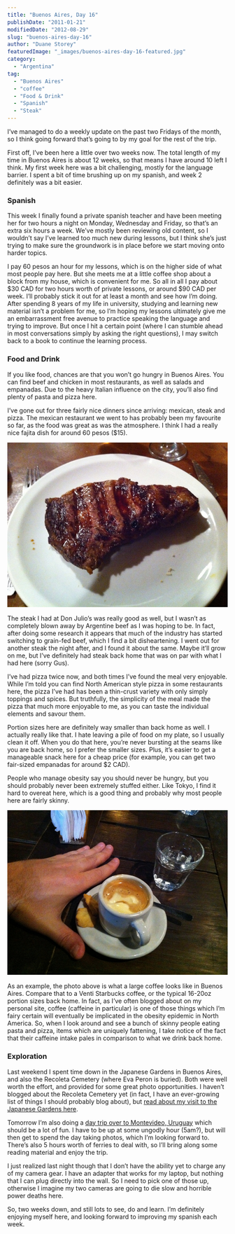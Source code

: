 ```yaml
---
title: "Buenos Aires, Day 16"
publishDate: "2011-01-21"
modifiedDate: "2012-08-29"
slug: "buenos-aires-day-16"
author: "Duane Storey"
featuredImage: "_images/buenos-aires-day-16-featured.jpg"
category:
  - "Argentina"
tag:
  - "Buenos Aires"
  - "coffee"
  - "Food & Drink"
  - "Spanish"
  - "Steak"
---
```


I’ve managed to do a weekly update on the past two Fridays of the month, so I think going forward that’s going to by my goal for the rest of the trip.

First off, I’ve been here a little over two weeks now. The total length of my time in Buenos Aires is about 12 weeks, so that means I have around 10 left I think. My first week here was a bit challenging, mostly for the language barrier. I spent a bit of time brushing up on my spanish, and week 2 definitely was a bit easier.

### Spanish

This week I finally found a private spanish teacher and have been meeting her for two hours a night on Monday, Wednesday and Friday, so that’s an extra six hours a week. We’ve mostly been reviewing old content, so I wouldn’t say I’ve learned too much new during lessons, but I think she’s just trying to make sure the groundwork is in place before we start moving onto harder topics.

I pay 60 pesos an hour for my lessons, which is on the higher side of what most people pay here. But she meets me at a little coffee shop about a block from my house, which is convenient for me. So all in all I pay about $30 CAD for two hours worth of private lessons, or around $90 CAD per week. I’ll probably stick it out for at least a month and see how I’m doing. After spending 8 years of my life in university, studying and learning new material isn’t a problem for me, so I’m hoping my lessons ultimately give me an embarrassment free avenue to practice speaking the language and trying to improve. But once I hit a certain point (where I can stumble ahead in most conversations simply by asking the right questions), I may switch back to a book to continue the learning process.

### Food and Drink

If you like food, chances are that you won’t go hungry in Buenos Aires. You can find beef and chicken in most restaurants, as well as salads and empanadas. Due to the heavy Italian influence on the city, you’ll also find plenty of pasta and pizza here.

I’ve gone out for three fairly nice dinners since arriving: mexican, steak and pizza. The mexican restaurant we went to has probably been my favourite so far, as the food was great as was the atmosphere. I think I had a really nice fajita dish for around 60 pesos ($15).

[![](_images/buenos-aires-day-16-1.jpg "Steak")](http://www.migratorynerd.com/wordpress/wp-content/uploads/2011/01/5375396872_178ab47b46_z.jpg)

The steak I had at Don Julio’s was really good as well, but I wasn’t as completely blown away by Argentine beef as I was hoping to be. In fact, after doing some research it appears that much of the industry has started switching to grain-fed beef, which I find a bit disheartening. I went out for another steak the night after, and I found it about the same. Maybe it’ll grow on me, but I’ve definitely had steak back home that was on par with what I had here (sorry Gus).

I’ve had pizza twice now, and both times I’ve found the meal very enjoyable. While I’m told you can find North American style pizza in some restaurants here, the pizza I’ve had has been a thin-crust variety with only simply toppings and spices. But truthfully, the simplicity of the meal made the pizza that much more enjoyable to me, as you can taste the individual elements and savour them.

Portion sizes here are definitely way smaller than back home as well. I actually really like that. I hate leaving a pile of food on my plate, so I usually clean it off. When you do that here, you’re never bursting at the seams like you are back home, so I prefer the smaller sizes. Plus, it’s easier to get a manageable snack here for a cheap price (for example, you can get two fair-sized empanadas for around $2 CAD).

People who manage obesity say you should never be hungry, but you should probably never been extremely stuffed either. Like Tokyo, I find it hard to overeat here, which is a good thing and probably why most people here are fairly skinny.

[![](_images/buenos-aires-day-16-2.jpg "Large Coffee")](_images/buenos-aires-day-16-2.jpg)

As an example, the photo above is what a large coffee looks like in Buenos Aires. Compare that to a Venti Starbucks coffee, or the typical 16-20oz portion sizes back home. In fact, as I’ve often blogged about on my personal site, coffee (caffeine in particular) is one of those things which I’m fairy certain will eventually be implicated in the obesity epidemic in North America. So, when I look around and see a bunch of skinny people eating pasta and pizza, items which are uniquely fattening, I take notice of the fact that their caffeine intake pales in comparison to what we drink back home.

### Exploration

Last weekend I spent time down in the Japanese Gardens in Buenos Aires, and also the Recoleta Cemetery (where Eva Peron is buried). Both were well worth the effort, and provided for some great photo opportunities. I haven’t blogged about the Recoleta Cemetery yet (in fact, I have an ever-growing list of things I should probably blog about), but [read about my visit to the Japanese Gardens here](http://themigratorynerd.com/2011/visiting-the-japanese-gardens-in-buenos-aires/).

Tomorrow I’m also doing a [day trip over to Montevideo, Uruguay](http://themigratorynerd.com/2011/montevideo-trip-planning/) which should be a lot of fun. I have to be up at some ungodly hour (5am?), but will then get to spend the day taking photos, which I’m looking forward to. There’s also 5 hours worth of ferries to deal with, so I’ll bring along some reading material and enjoy the trip.

I just realized last night though that I don’t have the ability yet to charge any of my camera gear. I have an adapter that works for my laptop, but nothing that I can plug directly into the wall. So I need to pick one of those up, otherwise I imagine my two cameras are going to die slow and horrible power deaths here.

So, two weeks down, and still lots to see, do and learn. I’m definitely enjoying myself here, and looking forward to improving my spanish each week.